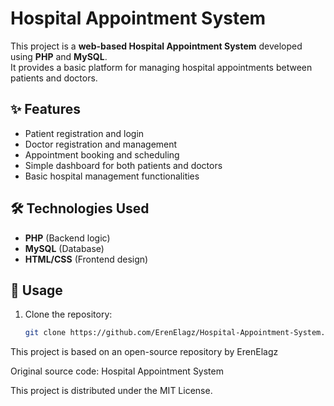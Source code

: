 # Hospital Appointment System

This project is a **web-based Hospital Appointment System** developed using **PHP** and **MySQL**.  
It provides a basic platform for managing hospital appointments between patients and doctors.

## ✨ Features
- Patient registration and login
- Doctor registration and management
- Appointment booking and scheduling
- Simple dashboard for both patients and doctors
- Basic hospital management functionalities

## 🛠️ Technologies Used
- **PHP** (Backend logic)
- **MySQL** (Database)
- **HTML/CSS** (Frontend design)

## 📌 Usage
1. Clone the repository:
   ```bash
   git clone https://github.com/ErenElagz/Hospital-Appointment-System.git


This project is based on an open-source repository by ErenElagz

Original source code: Hospital Appointment System

This project is distributed under the MIT License.